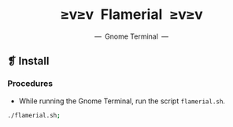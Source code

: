 <h1 align="center">≥v≥v&ensp;Flamerial&ensp;≥v≥v</h1>
<p align="center">—&ensp;Gnome Terminal&ensp;—</p>

## ❡ Install

### Procedures

- While running the Gnome Terminal, run the script `flamerial.sh`.

```zsh
./flamerial.sh;
```
